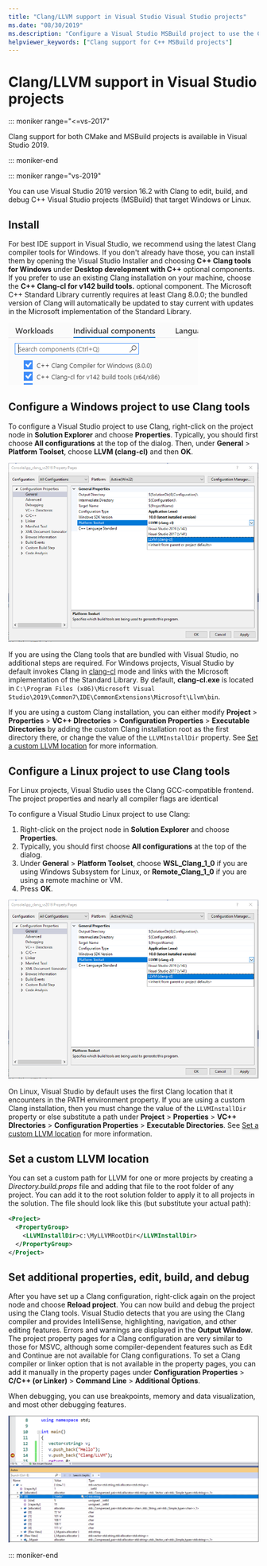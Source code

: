 ```yaml
---
title: "Clang/LLVM support in Visual Studio Visual Studio projects"
ms.date: "08/30/2019"
ms.description: "Configure a Visual Studio MSBuild project to use the Clang/LLVM toolchain."
helpviewer_keywords: ["Clang support for C++ MSBuild projects"]
---
```

# Clang/LLVM support in Visual Studio projects

::: moniker range="<=vs-2017"

Clang support for both CMake and MSBuild projects is available in Visual Studio 2019.

::: moniker-end

::: moniker range="vs-2019"

You can use Visual Studio 2019 version 16.2 with Clang to edit, build, and debug C++ Visual Studio projects (MSBuild) that target Windows or Linux.

## Install

For best IDE support in Visual Studio, we recommend using the latest Clang compiler tools for Windows. If you don't already have those, you can install them by opening the Visual Studio Installer and choosing **C++ Clang tools for Windows** under **Desktop development with C++** optional components. If you prefer to use an existing Clang installation on your machine, choose the **C++ Clang-cl for v142 build tools.** optional component. The Microsoft C++ Standard Library currently requires at least Clang 8.0.0; the bundled version of Clang will automatically be updated to stay current with updates in the Microsoft implementation of the Standard Library.

![Clang component installation](media/clang-install-vs2019.png)

## Configure a Windows project to use Clang tools

To configure a Visual Studio project to use Clang, right-click on the project node in **Solution Explorer** and choose **Properties**. Typically, you should first choose **All configurations** at the top of the dialog. Then, under **General** > **Platform Toolset**, choose **LLVM (clang-cl)** and then **OK**.

![Clang component installation](media/clang-msbuild-prop-page.png)

If you are using the Clang tools that are bundled with Visual Studio, no additional steps are required. For Windows projects, Visual Studio by default invokes Clang in [clang-cl](https://llvm.org/devmtg/2014-04/PDFs/Talks/clang-cl.pdf) mode and links with the Microsoft implementation of the Standard Library. By default, **clang-cl.exe** is located in `C:\Program Files (x86)\Microsoft Visual Studio\2019\Common7\IDE\CommonExtensions\Microsoft\Llvm\bin`.

If you are using a custom Clang installation, you can either modify **Project** > **Properties** > **VC++ DIrectories** > **Configuration Properties** > **Executable Directories** by adding the custom Clang installation root as the first directory there, or change the value of the `LLVMInstallDir` property. See [Set a custom LLVM location](#custom_llvm_location) for more information.

## Configure a Linux project to use Clang tools

For Linux projects, Visual Studio uses the Clang GCC-compatible frontend. The project properties and nearly all compiler flags are identical

To configure a Visual Studio Linux project to use Clang:

1. Right-click on the project node in **Solution Explorer** and choose **Properties**.
1. Typically, you should first choose **All configurations** at the top of the dialog.
1. Under **General** > **Platform Toolset**, choose **WSL_Clang_1_0** if you are using Windows Subsystem for Linux, or **Remote_Clang_1_0** if you are using a remote machine or VM.
1. Press **OK**.

![Clang component installation](media/clang-msbuild-prop-page.png)

On Linux, Visual Studio by default uses the first Clang location that it encounters in the PATH environment property. If you are using a custom Clang installation, then you must change the value of the `LLVMInstallDir` property or else substitute a path under **Project** > **Properties** > **VC++ DIrectories** > **Configuration Properties** > **Executable Directories**. See [Set a custom LLVM location](#custom_llvm_location) for more information.

## <a name="custom_llvm_location"></a> Set a custom LLVM location

You can set a custom path for LLVM for one or more projects by creating a *Directory.build.props* file and adding that file to the root folder of any project. You can add it to the root solution folder to apply it to all projects in the solution. The file should look like this (but substitute your actual path):

```xml
<Project>
  <PropertyGroup>
    <LLVMInstallDir>c:\MyLLVMRootDir</LLVMInstallDir>
  </PropertyGroup>
</Project>
```

## Set additional properties, edit, build, and debug

After you have set up a Clang configuration, right-click again on the project node and choose **Reload project**. You can now build and debug the project using the Clang tools. Visual Studio detects that you are using the Clang compiler and provides IntelliSense, highlighting, navigation, and other editing features. Errors and warnings are displayed in the **Output Window**. The project property pages for a Clang configuration are very similar to those for MSVC, although some compiler-dependent features such as Edit and Continue are not available for Clang configurations. To set a Clang compiler or linker option that is not available in the property pages, you can add it manually in the property pages under **Configuration Properties** > **C/C++ (or Linker)** > **Command Line** > **Additional Options**.

When debugging, you can use breakpoints, memory and data visualization, and most other debugging features.  

![Clang debugging](media/clang-debug-msbuild.png)

::: moniker-end
